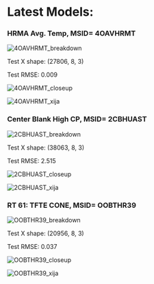 # Latest Models:

### HRMA Avg. Temp, MSID= 4OAVHRMT

![4OAVHRMT_breakdown](https://github.com/chandra-mta/mtanb/blob/master/SAD/latest_models/4OAVHRMT_breakdown_plot.png)

Test X shape: (27806, 8, 3)

Test RMSE: 0.009

![4OAVHRMT_closeup](https://github.com/chandra-mta/mtanb/blob/master/SAD/latest_models/4OAVHRMT_closeup.png)

![4OAVHRMT_xija](https://github.com/chandra-mta/mtanb/blob/master/SAD/latest_models/_4OAVHRMT_Model_Dashboard.png)


### Center Blank High CP, MSID= 2CBHUAST

![2CBHUAST_breakdown](https://github.com/chandra-mta/mtanb/blob/master/SAD/latest_models/2CBHUAST_breakdown_plot.png)

Test X shape: (38063, 8, 3)

Test RMSE: 2.515

![2CBHUAST_closeup](https://github.com/chandra-mta/mtanb/blob/master/SAD/latest_models/2CBHUAST_closeup.png)

![2CBHUAST_xija](https://github.com/chandra-mta/mtanb/blob/master/SAD/latest_models/_2CBHUAST_Model_Dashboard.png)


### RT 61: TFTE CONE, MSID= OOBTHR39

![OOBTHR39_breakdown](https://github.com/chandra-mta/mtanb/blob/master/SAD/latest_models/OOBTHR39_breakdown_plot.png)

Test X shape: (20956, 8, 3)

Test RMSE: 0.037

![OOBTHR39_closeup](https://github.com/chandra-mta/mtanb/blob/master/SAD/latest_models/OOBTHR39_closeup.png)

![OOBTHR39_xija](https://github.com/chandra-mta/mtanb/blob/master/SAD/latest_models/_OOBTHR39_Model_Dashboard.png)
